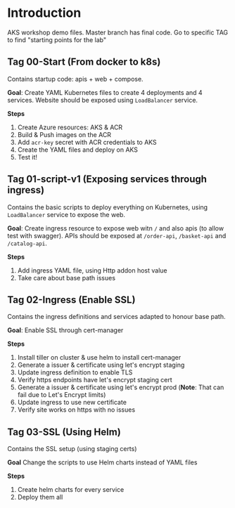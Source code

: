 # Introduction 
AKS workshop demo files. Master branch has final code. Go to specific TAG to find "starting points for the lab"

## Tag 00-Start (From docker to k8s)

Contains startup code: apis + web + compose.

**Goal**: Create YAML Kubernetes files to create 4 deployments and 4 services. Website should be exposed using `LoadBalancer` service.

**Steps**

1. Create Azure resources: AKS & ACR
2. Build & Push images on the ACR
3. Add `acr-key` secret with ACR credentials to AKS
4. Create the YAML files and deploy on AKS
5. Test it!

## Tag 01-script-v1 (Exposing services through ingress)

Contains the basic scripts to deploy everything on Kubernetes, using `LoadBalancer` service to expose the web.

**Goal**: Create ingress resource to expose web witn `/` and also apis (to allow test with swagger). APIs should be exposed at `/order-api`, `/basket-api` and `/catalog-api`.

**Steps**

1. Add ingress YAML file, using Http addon host value
2. Take care about base path issues

## Tag 02-Ingress (Enable SSL)

Contains the ingress definitions and services adapted to honour base path. 

**Goal**: Enable SSL through cert-manager

**Steps**

1. Install tiller on cluster & use helm to install cert-manager
2. Generate a issuer & certificate using let's encrypt staging
3. Update ingress definition to enable TLS
4. Verify https endpoints have let's encrypt staging cert
5. Generate a issuer & certificate using let's encrypt prod (**Note**: That can fail due to Let's Encrypt limits)
6. Update ingress to use new certificate
7. Verify site works on https with no issues 

## Tag 03-SSL (Using Helm)

Contains the SSL setup (using staging certs)

**Goal** Change the scripts to use Helm charts instead of YAML files

**Steps**

1. Create helm charts for every service
2. Deploy them all


